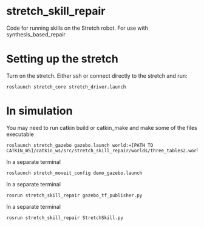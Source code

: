 # stretch_skill_repair

Code for running skills on the Stretch robot.
For use with synthesis_based_repair

# Setting up the stretch

Turn on the stretch.
Either ssh or connect directly to the stretch and run:
```shell
roslaunch stretch_core stretch_driver.launch
```

# In simulation
You may need to run catkin build or catkin_make and make some of the files executable
```shell
roslaunch stretch_gazebo gazebo.launch world:=[PATH TO CATKIN_WS]/catkin_ws/src/stretch_skill_repair/worlds/three_tables2.world
```

In a separate terminal
```shell
roslaunch stretch_moveit_config demo_gazebo.launch
```

In a separate terminal
```shell
rosrun stretch_skill_repair gazebo_tf_publisher.py
```

In a separate terminal
```shell
rosrun stretch_skill_repair StretchSkill.py
```
